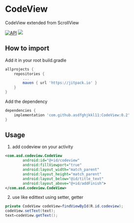 # CodeView
CodeView extended from ScrollView

[![API](https://img.shields.io/badge/API-21%2B-brightgreen.svg?style=flat)](https://android-arsenal.com/api?level=21)
[![](https://jitpack.io/v/asdfghjkkl11/CodeView.svg)](https://jitpack.io/#asdfghjkkl11/CodeView)

## How to import
Add it in your root build.gradle
```gradle
allprojects {
	repositories {
		...
		maven { url 'https://jitpack.io' }
	}
}
```
Add the dependency
```gradle
dependencies {
	implementation 'com.github.asdfghjkkl11:CodeView:0.2'
}
```

## Usage
1. add codeview on your activity
```xml
<com.asd.codeview.CodeView
        android:id="@+id/codeview"
        android:fillViewport="true"
        android:layout_width="match_parent"
        android:layout_height="match_parent"
        android:layout_below="@id/title_text"
        android:layout_above="@+id/addFinish">
</com.asd.codeview.CodeView>
```
2. use like edittext using setter, getter
```java
private CodeView codeView=findViewById(R.id.codeview);
codeView.setText(text);
text=codeView.getText();
```
